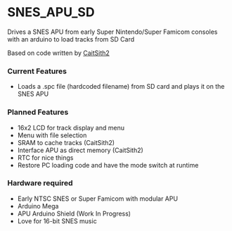 # SNES_APU_SD
Drives a SNES APU from early Super Nintendo/Super Famicom consoles with an arduino to load tracks from SD Card

Based on code written by [CaitSith2]

### Current Features
- Loads a .spc file (hardcoded filename) from SD card and plays it on the SNES APU

### Planned Features
- 16x2 LCD for track display and menu
- Menu with file selection
- SRAM to cache tracks (CaitSith2)
- Interface APU as direct memory (CaitSith2)
- RTC for nice things
- Restore PC loading code and have the mode switch at runtime

### Hardware required
- Early NTSC SNES or Super Famicom with modular APU
- Arduino Mega
- APU Arduino Shield (Work In Progress)
- Love for 16-bit SNES music

[caitsith2]:  <https://www.caitsith2.com/snes/apu.htm>
